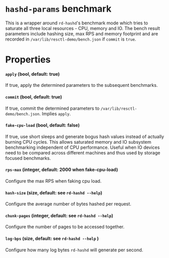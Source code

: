 `hashd-params` benchmark
========================

This is a wrapper around `rd-hashd`'s benchmark mode which tries to saturate
all three local resources - CPU, memory and IO. The bench result parameters
include hashing size, max RPS and memory footprint and are recorded in
`/var/lib/resctl-demo/bench.json` if `commit` is `true`.


Properties
==========

#### `apply` (bool, default: true)

If true, apply the determined parameters to the subsequent benchmarks.

#### `commit` (bool, default: true)

If true, commit the determined parameters to
`/var/lib/resctl-demo/bench.json`. Implies `apply`.

#### `fake-cpu-load` (bool, default: false)

If true, use short sleeps and generate bogus hash values instead of actually
burning CPU cycles. This allows saturated memory and IO subsystem
benchmarking independent of CPU performance. Useful when IO devices need to
be compared across different machines and thus used by storage focused
benchmarks.

#### `rps-max` (integer, default: 2000 when fake-cpu-load)

Configure the max RPS when faking cpu load.

#### `hash-size` (size, default: see `rd-hashd --help`)

Configure the average number of bytes hashed per request.

#### `chunk-pages` (integer, default: see `rd-hashd --help`)

Configure the number of pages to be accessed together.

#### `log-bps` (size, default: see `rd-hashd --help` )

Configure how many log bytes `rd-hashd` will generate per second.
